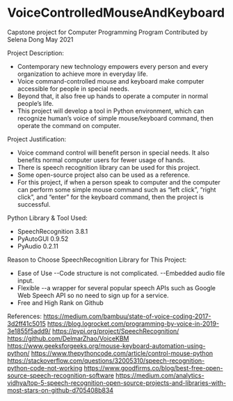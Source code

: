 # VoiceControlledMouseAndKeyboard
Capstone project for Computer Programming Program
Contributed by Selena Dong
May 2021

Project Description:
* Contemporary new technology empowers every person and every organization to achieve more in everyday life. 
* Voice command-controlled mouse and keyboard make computer accessible for people in special needs. 
* Beyond that, it also free up hands to operate a computer in normal people’s life.
* This project will develop a tool in Python environment, which can recognize human’s voice of simple mouse/keyboard command, then operate the command on computer.

Project Justification:
* Voice command control will benefit person in special needs. It also benefits normal computer users for fewer usage of hands.
* There is speech recognition library can be used for this project.
* Some open-source project also can be used as a reference. 
* For this project, if when a person speak to computer and the computer can perform some simple mouse command such as “left click”, “right click”, and “enter” for the keyboard command, then the project is successful.

Python Library & Tool Used:
* SpeechRecognition 3.8.1
* PyAutoGUI 0.9.52
* PyAudio 0.2.11

Reason to Choose SpeechRecognition Library for This Project:
* Ease of Use
  --Code structure is not complicated.
  --Embedded audio file input.
* Flexible
  --a wrapper for several popular speech APIs such as Google Web Speech API so no need to sign up for a service.
* Free and High Rank on Github

References:
https://medium.com/bambuu/state-of-voice-coding-2017-3d2ff41c5015
https://blog.logrocket.com/programming-by-voice-in-2019-3e1855f5add9/
https://pypi.org/project/SpeechRecognition/
https://github.com/DelmarZhao/VoiceKBM
https://www.geeksforgeeks.org/mouse-keyboard-automation-using-python/
https://www.thepythoncode.com/article/control-mouse-python
https://stackoverflow.com/questions/32005310/speech-recognition-python-code-not-working
https://www.goodfirms.co/blog/best-free-open-source-speech-recognition-software
https://medium.com/analytics-vidhya/top-5-speech-recognition-open-source-projects-and-libraries-with-most-stars-on-github-d705408b834

